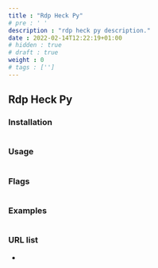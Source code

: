 ```yaml
---
title : "Rdp Heck Py"
# pre : ' '
description : "rdp heck py description."
date : 2022-02-14T12:22:19+01:00
# hidden : true
# draft : true
weight : 0
# tags : ['']
---
```


## Rdp Heck Py

### Installation

```plain

```

### Usage

```plain

```

### Flags

```plain

```

### Examples

```plain

```

### URL list

* []()
